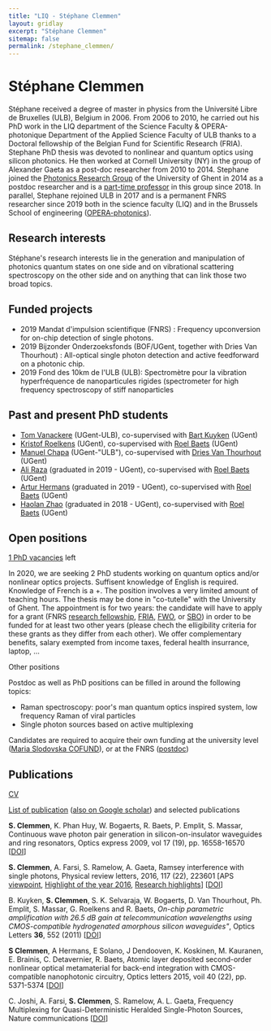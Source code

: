 ```yaml
---
title: "LIQ - Stéphane Clemmen"
layout: gridlay
excerpt: "Stéphane Clemmen"
sitemap: false
permalink: /stephane_clemmen/
---
```


# Stéphane Clemmen

Stéphane received a degree of master in physics from the Université Libre de Bruxelles (ULB), Belgium in 2006. From 2006 to 2010, he carried out his PhD work in the LIQ department of the Science Faculty & OPERA-photonique Department of the Applied Science Faculty of ULB thanks to a Doctoral fellowship of the Belgian Fund for Scientific Research (FRIA). Stephane PhD thesis was devoted to nonlinear and quantum optics using silicon photonics. He then worked at Cornell University (NY) in the group of Alexander Gaeta as a post-doc researcher from 2010 to 2014. Stephane joined the [Photonics Research Group](http://photonics.intec.ugent.be) of the University of Ghent in 2014 as a postdoc researcher and is a [part-time professor](http://photonics.intec.ugent.be/contact/people.asp?ID=398) in this group since 2018. In parallel, Stephane rejoined ULB in 2017 and is a permanent FNRS researcher since 2019 both in the science faculty (LIQ) and in the Brussels School of engineering ([OPERA-photonics](https://www2.ulb.ac.be/facs/polytech/opera/index.html)).



## Research interests

Stéphane's research interests lie in the generation and manipulation of photonics quantum states on one side and on vibrational scattering spectroscopy on the other side and on anything that can link those two broad topics.



## Funded projects

- 2019 Mandat d'impulsion scientifique (FNRS) : Frequency upconversion for on-chip detection of single photons.
- 2019 Bijzonder Onderzoeksfonds (BOF/UGent, together with Dries Van Thourhout) : All-optical single photon detection and active feedforward on a photonic chip.
- 2019 Fond des 10km de l'ULB (ULB): Spectromètre pour la vibration hyperfréquence de nanoparticules rigides (spectrometer for high frequency spectroscopy of stiff nanoparticles



## Past and present PhD students

- [Tom Vanackere](http://photonics.intec.ugent.be/contact/people.asp?ID=520) (UGent-ULB), co-supervised with [Bart Kuyken](http://photonics.intec.ugent.be/contact/people.asp?ID=248) (UGent)
- [Kristof Roelkens](http://photonics.intec.ugent.be/contact/people.asp?ID=455) (UGent), co-supervised with [Roel Baets](http://photonics.intec.ugent.be/contact/people.asp?ID=1) (UGent)
- [Manuel Chapa](http://photonics.intec.ugent.be/contact/people.asp?ID=529) (UGent-"ULB"), co-supervised with [Dries Van Thourhout](http://photonics.intec.ugent.be/contact/people.asp?ID=50) (UGent)
- [Ali Raza](http://photonics.intec.ugent.be/contact/people.asp?ID=426) (graduated in 2019 - UGent), co-supervised with [Roel Baets](http://photonics.intec.ugent.be/contact/people.asp?ID=1) (UGent)
- [Artur Hermans](http://photonics.intec.ugent.be/contact/people.asp?ID=397) (graduated in 2019 - UGent), co-supervised with [Roel Baets](http://photonics.intec.ugent.be/contact/people.asp?ID=1) (UGent)
- [Haolan Zhao](http://photonics.intec.ugent.be/contact/people.asp?ID=333) (graduated in 2018 - UGent), co-supervised with [Roel Baets](http://photonics.intec.ugent.be/contact/people.asp?ID=1) (UGent)



## Open positions

<a href="http://brightresearch.be/wp-content/uploads/2020/04/offre-PhD-ULB-1.pdf" title="link to open position " target="_self">1 PhD vacancies</a> left

In 2020, we are seeking 2 PhD students working on quantum optics and/or nonlinear optics projects. Suffisent knowledge of English is required. Knowledge of French is a +. The position involves a very limited amount of teaching hours. The thesis may be done in "co-tutelle" with the University of Ghent. The appointment is for two years: the candidate will have to apply for a grant (FNRS [research fellowship](https://www.frs-fnrs.be/docs/Reglement-et-documents/FRS-FNRS_REGL_FRIA_EN.pdf), [FRIA](https://www.frs-fnrs.be/docs/Reglement-et-documents/FRS-FNRS_REGL_FRIA_EN.pdf), [FWO](https://www.fwo.be/en/fellowships-funding/phd-fellowships/phd-fellowship-fundamental-research/), or [SBO](https://www.fwo.be/en/fellowships-funding/phd-fellowships/phd-fellowship-strategic-basic-research/)) in order to be funded for at least two other years (please chech the elligibility criteria for these grants as they differ from each other). We offer complementary benefits, salary exempted from income taxes, federal health insurrance, laptop, ...

Other positions

Postdoc as well as PhD positions can be filled in around the following topics:

- Raman spectroscopy: poor's man quantum optics inspired system, low frequency Raman of viral particles
- Single photon sources based on active multiplexing

Candidates are required to acquire their own funding at the university level ([Maria Slodovska COFUND](https://www.ulb.be/fr/union-europeenne/financements-marie-sk-odowska-curie)), or at the FNRS ([postdoc](https://www.frs-fnrs.be/en/financements/chercheur-postdoc#cr))



## Publications

[CV](https://cvchercheurs.ulb.ac.be/exportHTMLUK.php?matricule=38983&cvId=38983eng&prefExport=Array&langue=UK)

[List of publication](https://difusion-svc.ulb.ac.be/scholar?scholarID=38983&scholarInst=ULB&groupBy=genrefnrs3&reftype=APA&filetype=PDF&markup=tbl&roles=a&language=en) ([also on Google scholar](https://scholar.google.be/citations?user=46hhUJAAAAAJ&hl=fr&oi=ao)) and selected publications

**S. Clemmen**, K. Phan Huy, W. Bogaerts, R. Baets, P. Emplit, S. Massar, Continuous wave photon pair generation in silicon-on-insulator waveguides and ring resonators, Optics express 2009, vol 17 (19), pp. 16558-16570 \[[DOI](https://doi.org/10.1364/OE.17.016558)\]

**S. Clemmen**, A. Farsi, S. Ramelow, A. Gaeta, Ramsey interference with single photons, Physical review letters, 2016, 117 (22), 223601 \[APS [viewpoint](https://physics.aps.org/articles/v9/135), [Highlight of the year 2016](https://physics.aps.org/articles/v9/151), [Research highlights](https://www.nature.com/articles/540173d)\] \[[DOI](https://doi.org/10.1103/PhysRevLett.117.223601)\]

B. Kuyken, **S. Clemmen**, S. K. Selvaraja, W. Bogaerts, D. Van Thourhout, Ph. Emplit, S. Massar, G. Roelkens and R. Baets, *On-chip parametric amplification with 26.5 dB gain at telecommunication wavelengths using CMOS-compatible hydrogenated amorphous silicon waveguides"*, Optics Letters **36**, 552 (2011) \[[DOI](https://doi.org/10.1364/OL.36.000552)\]

**S Clemmen**, A Hermans, E Solano, J Dendooven, K. Koskinen, M. Kauranen, E. Brainis, C. Detavernier, R. Baets, Atomic layer deposited second-order nonlinear optical metamaterial for back-end integration with CMOS-compatible nanophotonic circuitry, Optics letters 2015, voil 40 (22), pp. 5371-5374 \[[DOI](https://doi.org/10.1364/OL.40.005371)\]

C. Joshi, A. Farsi, **S. Clemmen**, S. Ramelow, A. L. Gaeta, Frequency Multiplexing for Quasi-Deterministic Heralded Single-Photon Sources, Nature communications \[[DOI](https://doi.org/10.1038/s41467-018-03254-4)\]
